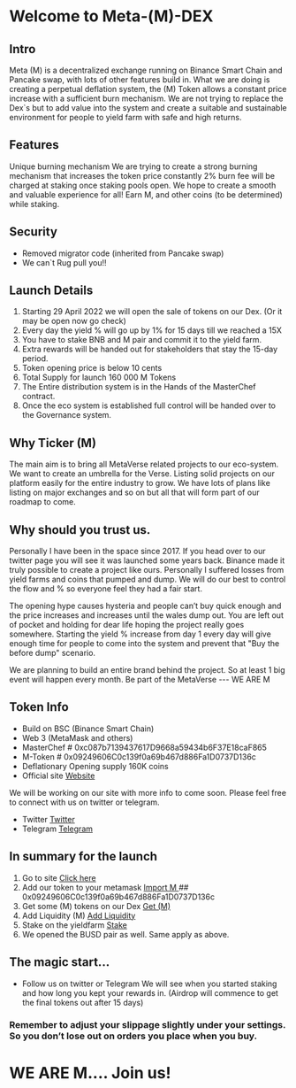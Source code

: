 # Welcome to Meta-(M)-DEX

## Intro
Meta (M) is a decentralized exchange running on Binance Smart Chain and Pancake swap, with lots of other features build in.
What we are doing is creating a perpetual deflation system, the (M) Token allows a constant price increase with a sufficient burn mechanism. We are not trying to replace the Dex`s but to add value into the system and create a suitable and sustainable environment for people to yield farm with safe and high returns.


## Features
Unique burning mechanism
We are trying to create a strong burning mechanism that increases the token price constantly
2% burn fee will be charged at staking once staking pools open.
We hope to create a smooth and valuable experience for all! Earn M, and other coins (to be determined) while staking.

## Security
- Removed migrator code (inherited from Pancake swap)
- We can`t Rug pull you!!

## Launch Details

1. Starting 29 April 2022 we will open the sale of tokens on our Dex. (Or it may be open now go check)
2. Every day the yield % will go up by 1% for 15 days till we reached a 15X
3. You have to stake BNB and M pair and commit it to the yield farm.
4. Extra rewards will be handed out for stakeholders that stay the 15-day period.
5. Token opening price is below 10 cents
6. Total Supply for launch 160 000 M Tokens
7. The Entire distribution system is in the Hands of the MasterChef contract.
8. Once the eco system is established full control will be handed over to the Governance system.

## Why Ticker (M)

The main aim is to bring all MetaVerse related projects to our eco-system. We want to create an umbrella for the Verse.
Listing solid projects on our platform easily for the entire industry to grow.
We have lots of plans like listing on major exchanges and so on but all that will form part of our roadmap to come.

## Why should you trust us.
Personally I have been in the space since 2017. If you head over to our twitter page you will see it was launched some years back.
Binance made it truly possible to create a project like ours. Personally I suffered losses from yield farms and coins that pumped and dump.
We will do our best to control the flow and % so everyone feel they had a fair start.

The opening hype causes hysteria and people can’t buy quick enough and the price increases and increases until the wales dump out. You are left out of pocket and holding for dear life hoping the project really goes somewhere.
Starting the yield % increase from day 1 every day will give enough time for people to come into the system and prevent that "Buy the before dump" scenario.

We are planning to build an entire brand behind the project. So at least 1 big event will happen every month.
Be part of the MetaVerse --- WE ARE M

## Token Info
- Build on BSC (Binance Smart Chain)
- Web 3 (MetaMask and others)
- MasterChef # 0xc087b7139437617D9668a59434b6F37E18caF865
- M-Token # 0x09249606C0c139f0a69b467d886Fa1D0737D136c
- Deflationary Opening supply 160K coins
- Official site <a href="https://meta-dex.live"> Website </a>

We will be working on our site with more info to come soon. Please feel free to connect with us on twitter or telegram.
- Twitter <a href="https://twitter.com/dex_universe"> Twitter </a>
- Telegram <a href="https://t.me/+bbFLun9VQj0yN2E0"> Telegram </a>

## In summary for the launch
1. Go to site <a href="https://meta-dex.live"> Click here </a>
2. Add our token to your metamask <a href="https://cutt.ly/QF9ui0B"> Import M </a> ##  0x09249606C0c139f0a69b467d886Fa1D0737D136c
3. Get some (M) tokens on our Dex <a href="https://exchange.meta-dex.live//#/swap?inputCurrency=BNB&outputCurrency=0x09249606C0c139f0a69b467d886Fa1D0737D136c"> Get (M) </a>
3. Add Liquidity (M) <a href="https://exchange.meta-dex.live//#/add/ETH/0x09249606C0c139f0a69b467d886Fa1D0737D136c"> Add Liquidity </a>
4. Stake on the yieldfarm <a href="https://meta-dex.live/farms"> Stake </a>
5. We opened the BUSD pair as well. Same apply as above.

## The magic start...
- Follow us on twitter or Telegram
We will see when you started staking and how long you kept your rewards in. (Airdrop will commence to get the final tokens out after 15 days)
### Remember to adjust your slippage slightly under your settings. So you don’t lose out on orders you place when you buy.

# WE ARE M.... Join us!
